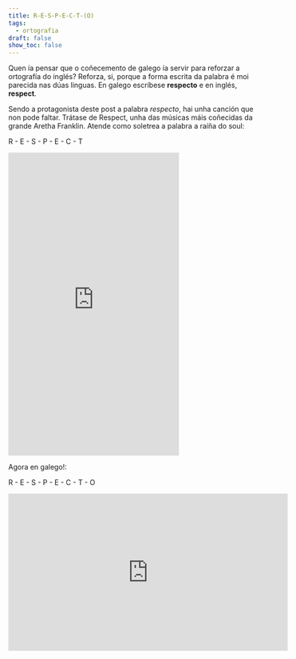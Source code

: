 ```yaml
---
title: R-E-S-P-E-C-T-(O)
tags:
  - ortografia
draft: false
show_toc: false
---
```

Quen ía pensar que o coñecemento de galego ía servir para reforzar a ortografía do inglés? Reforza, si, porque a forma escrita da palabra é moi parecida nas dúas linguas. En galego escríbese **respecto** e en inglés, **respect**. 

Sendo a protagonista deste post a palabra *respecto*, hai unha canción que non pode faltar. Trátase de Respect, unha das músicas máis coñecidas da grande Aretha Franklin. Atende como soletrea a palabra a raíña do soul:

R - E - S - P - E - C - T

<iframe width="342" height="607" src="https://www.youtube.com/embed/UG6lyc1r66M" title="Aretha Franklin - Respect" frameborder="0" allow="accelerometer; autoplay; clipboard-write; encrypted-media; gyroscope; picture-in-picture; web-share" referrerpolicy="strict-origin-when-cross-origin" allowfullscreen></iframe>

Agora en galego!: 

R - E - S - P - E - C - T - O

<iframe width="560" height="315" src="https://www.youtube.com/embed/A134hShx_gw?si=6Q-JS_1-tp3WphXE" title="YouTube video player" frameborder="0" allow="accelerometer; autoplay; clipboard-write; encrypted-media; gyroscope; picture-in-picture; web-share" referrerpolicy="strict-origin-when-cross-origin" allowfullscreen></iframe>

